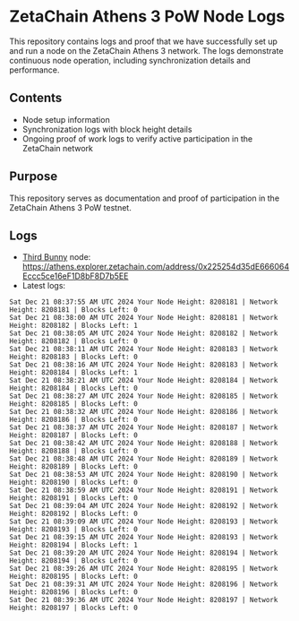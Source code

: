 # ZetaChain Athens 3 PoW Node Logs
This repository contains logs and proof that we have successfully set up and run a node on the ZetaChain Athens 3 network. The logs demonstrate continuous node operation, including synchronization details and performance.

## Contents
- Node setup information
- Synchronization logs with block height details
- Ongoing proof of work logs to verify active participation in the ZetaChain network

## Purpose
This repository serves as documentation and proof of participation in the ZetaChain Athens 3 PoW testnet.

## Logs

- [Third Bunny](https://thirdbunny.xyz/) node: https://athens.explorer.zetachain.com/address/0x225254d35dE666064Eccc5ce16eF1D8bF8D7b5EE
- Latest logs:
```
Sat Dec 21 08:37:55 AM UTC 2024 Your Node Height: 8208181 | Network Height: 8208181 | Blocks Left: 0
Sat Dec 21 08:38:00 AM UTC 2024 Your Node Height: 8208181 | Network Height: 8208182 | Blocks Left: 1
Sat Dec 21 08:38:05 AM UTC 2024 Your Node Height: 8208182 | Network Height: 8208182 | Blocks Left: 0
Sat Dec 21 08:38:11 AM UTC 2024 Your Node Height: 8208183 | Network Height: 8208183 | Blocks Left: 0
Sat Dec 21 08:38:16 AM UTC 2024 Your Node Height: 8208183 | Network Height: 8208184 | Blocks Left: 1
Sat Dec 21 08:38:21 AM UTC 2024 Your Node Height: 8208184 | Network Height: 8208184 | Blocks Left: 0
Sat Dec 21 08:38:27 AM UTC 2024 Your Node Height: 8208185 | Network Height: 8208185 | Blocks Left: 0
Sat Dec 21 08:38:32 AM UTC 2024 Your Node Height: 8208186 | Network Height: 8208186 | Blocks Left: 0
Sat Dec 21 08:38:37 AM UTC 2024 Your Node Height: 8208187 | Network Height: 8208187 | Blocks Left: 0
Sat Dec 21 08:38:42 AM UTC 2024 Your Node Height: 8208188 | Network Height: 8208188 | Blocks Left: 0
Sat Dec 21 08:38:48 AM UTC 2024 Your Node Height: 8208189 | Network Height: 8208189 | Blocks Left: 0
Sat Dec 21 08:38:53 AM UTC 2024 Your Node Height: 8208190 | Network Height: 8208190 | Blocks Left: 0
Sat Dec 21 08:38:59 AM UTC 2024 Your Node Height: 8208191 | Network Height: 8208191 | Blocks Left: 0
Sat Dec 21 08:39:04 AM UTC 2024 Your Node Height: 8208192 | Network Height: 8208192 | Blocks Left: 0
Sat Dec 21 08:39:09 AM UTC 2024 Your Node Height: 8208193 | Network Height: 8208193 | Blocks Left: 0
Sat Dec 21 08:39:15 AM UTC 2024 Your Node Height: 8208193 | Network Height: 8208194 | Blocks Left: 1
Sat Dec 21 08:39:20 AM UTC 2024 Your Node Height: 8208194 | Network Height: 8208194 | Blocks Left: 0
Sat Dec 21 08:39:26 AM UTC 2024 Your Node Height: 8208195 | Network Height: 8208195 | Blocks Left: 0
Sat Dec 21 08:39:31 AM UTC 2024 Your Node Height: 8208196 | Network Height: 8208196 | Blocks Left: 0
Sat Dec 21 08:39:36 AM UTC 2024 Your Node Height: 8208197 | Network Height: 8208197 | Blocks Left: 0
```
